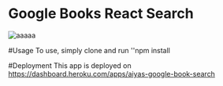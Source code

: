 # Google Books React Search
![aaaaa](https://user-images.githubusercontent.com/65461462/101994903-f8a26100-3c7a-11eb-97ae-a8476ddf3a4b.PNG)

#Usage 
To use, simply clone and run ''npm install

#Deployment
This app is deployed on https://dashboard.heroku.com/apps/aiyas-google-book-search
